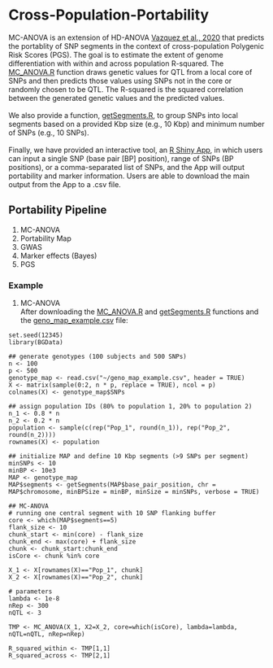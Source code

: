 # Cross-Population-Portability

MC-ANOVA is an extension of HD-ANOVA [Vazquez et al., 2020](https://pubmed.ncbi.nlm.nih.gov/33315963/) that predicts the portablity of SNP segments in the context of cross-population Polygenic Risk Scores (PGS). The goal is to estimate the extent of genome differentiation with within and across population R-squared. The [MC_ANOVA.R](https://github.com/lupiA/Cross-Population-Portability/blob/main/MC-ANOVA.R) function draws genetic values for QTL from a local core of SNPs and then predicts those values using SNPs not in the core or randomly chosen to be QTL. The R-squared is the squared correlation between the generated genetic values and the predicted values.
\
\
We also provide a function, [getSegments.R](https://github.com/lupiA/Cross-Population-Portability/blob/main/getSegments.R), to group SNPs into local segments based on a provided Kbp size (e.g., 10 Kbp) and minimum number of SNPs (e.g., 10 SNPs).
\
\
Finally, we have provided an interactive tool, an [R Shiny App](https://github.com/lupiA/Cross-Population-Portability/blob/main/R-shiny-app), in which users can input a single SNP (base pair [BP] position), range of SNPs (BP positions), or a comma-separated list of SNPs, and the App will output portability and marker information. Users are able to download the main output from the App to a .csv file.

## Portability Pipeline
1. MC-ANOVA
2. Portability Map
3. GWAS
4. Marker effects (Bayes)
5. PGS

### Example
1. MC-ANOVA
\
After downloading the [MC_ANOVA.R](https://github.com/lupiA/Cross-Population-Portability/blob/main/MC-ANOVA.R) and [getSegments.R](https://github.com/lupiA/Cross-Population-Portability/blob/main/getSegments.R) functions and the [geno_map_example.csv](https://github.com/lupiA/Cross-Population-Portability/blob/main/geno_map_example.csv) file:

```
set.seed(12345)
library(BGData)

## generate genotypes (100 subjects and 500 SNPs)
n <- 100
p <- 500
genotype_map <- read.csv("~/geno_map_example.csv", header = TRUE)
X <- matrix(sample(0:2, n * p, replace = TRUE), ncol = p)
colnames(X) <- genotype_map$SNPs

## assign population IDs (80% to population 1, 20% to population 2)
n_1 <- 0.8 * n
n_2 <- 0.2 * n
population <- sample(c(rep("Pop_1", round(n_1)), rep("Pop_2", round(n_2))))
rownames(X) <- population

## initialize MAP and define 10 Kbp segments (>9 SNPs per segment)
minSNPs <- 10
minBP <- 10e3
MAP <- genotype_map
MAP$segments <- getSegments(MAP$base_pair_position, chr = MAP$chromosome, minBPSize = minBP, minSize = minSNPs, verbose = TRUE)

## MC-ANOVA
# running one central segment with 10 SNP flanking buffer
core <- which(MAP$segments==5)
flank_size <- 10
chunk_start <- min(core) - flank_size
chunk_end <- max(core) + flank_size
chunk <- chunk_start:chunk_end
isCore <- chunk %in% core

X_1 <- X[rownames(X)=="Pop_1", chunk]
X_2 <- X[rownames(X)=="Pop_2", chunk]
  
# parameters
lambda <- 1e-8
nRep <- 300
nQTL <- 3
  
TMP <- MC_ANOVA(X_1, X2=X_2, core=which(isCore), lambda=lambda, nQTL=nQTL, nRep=nRep)

R_squared_within <- TMP[1,1]
R_squared_across <- TMP[2,1]
```
